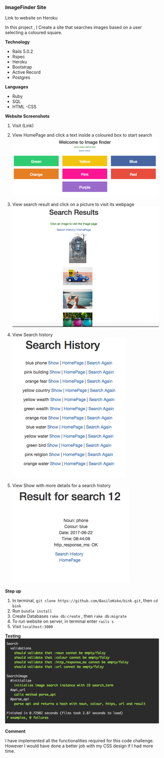 ### ImageFinder Site
Link to website on Heroku

In this project , I Create a site that searches images based on a user selecting a coloured square.

**Technology**

 - Rails 5.0.2
 - Rspec
 - Heroku
 - Bootstrap
 - Active Record
 - Postgres

 **Languages**

 - Ruby
 - SQL
 - HTML
 -CSS

**Website Screenshots**
1. Visit (Link)
2. View HomePage and click a text inside a coloured box to start search  
![HomePage](https://github.com/BasileKoko/bink/blob/master/screenshots/HomePage.png)

3. View search result and click on a picture to visit its webpage  
![Search Result](https://github.com/BasileKoko/bink/blob/master/screenshots/Search_Result.png)  

4. View Search history  
![Search History](https://github.com/BasileKoko/bink/blob/master/screenshots/Search_History.png)

5. View Show with more details for a search history  
![Show](https://github.com/BasileKoko/bink/blob/master/screenshots/Show.png)

**Step up**
1. In terminal, ```git clone https://github.com/BasileKoko/bink.git```, then ```cd bink```
2. Run ```bundle install```
3. Create Databases ```rake db:create``` , then ```rake db:migrate```
4. To run website on server, in terminal enter ```rails s```
5. Visit ```localhost:3000```


**Testing**  
![Testing](https://github.com/BasileKoko/bink/blob/master/screenshots/Testing.png)


**Comment**

I have implemented all the functionalities required for this code challenge.
However I would have done a better job with my CSS design if I had more time.
